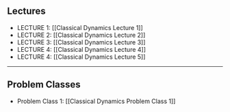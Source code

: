 ## Lectures

- LECTURE 1:  [[Classical Dynamics Lecture 1]]
- LECTURE 2:  [[Classical Dynamics Lecture 2]]
- LECTURE 3: [[Classical Dynamics Lecture 3]]
- LECTURE 4: [[Classical Dynamics Lecture 4]]
- LECTURE 4: [[Classical Dynamics Lecture 5]]
---

## Problem Classes

- Problem Class 1: [[Classical Dynamics Problem Class 1]]
